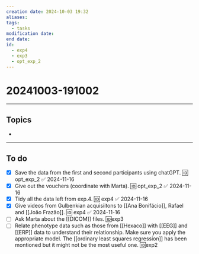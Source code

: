 ```yaml
---
creation date: 2024-10-03 19:32
aliases: 
tags:
  - tasks
modification date: 
end date: 
id:
  - exp4
  - exp3
  - opt_exp_2
---
```

# 20241003-191002
---
## Topics
+ 
---
## To do
- [x] Save the data from the first and second participants using chatGPT. 🆔 opt_exp_2 ✅ 2024-11-16
- [x] Give out the vouchers (coordinate with Marta). 🆔 opt_exp_2 ✅ 2024-11-16
- [x] Tidy all the data left from exp.4. 🆔 exp4 ✅ 2024-11-16
- [x] Give videos from Gulbenkian acquisiitons to [[Ana Bonifácio]], Rafael and [[João Frazão]]. 🆔 exp4 ✅ 2024-11-16
- [ ] Ask Marta about the [[DICOM]] files. 🆔exp3
- [ ] Relate phenotype data such as those from [[Hexaco]] with [[EEG]] and [[ERP]] data to understand their relationship. Make sure you apply the appropriate model. The [[ordinary least squares regression]] has been montioned but it might not be the most useful one. 🆔exp2